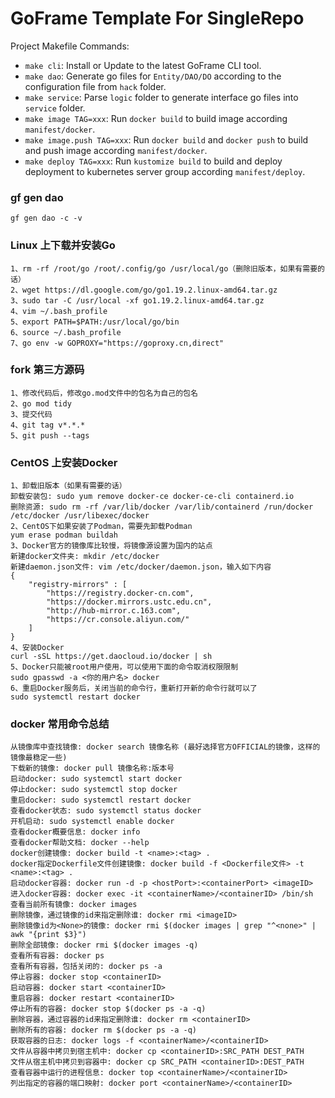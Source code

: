 # GoFrame Template For SingleRepo

Project Makefile Commands: 
- `make cli`: Install or Update to the latest GoFrame CLI tool.
- `make dao`: Generate go files for `Entity/DAO/DO` according to the configuration file from `hack` folder.
- `make service`: Parse `logic` folder to generate interface go files into `service` folder.
- `make image TAG=xxx`: Run `docker build` to build image according `manifest/docker`.
- `make image.push TAG=xxx`: Run `docker build` and `docker push` to build and push image according `manifest/docker`.
- `make deploy TAG=xxx`: Run `kustomize build` to build and deploy deployment to kubernetes server group according `manifest/deploy`.

### gf gen dao
```
gf gen dao -c -v
```
### Linux 上下载并安装Go
```
1、rm -rf /root/go /root/.config/go /usr/local/go（删除旧版本，如果有需要的话）
2、wget https://dl.google.com/go/go1.19.2.linux-amd64.tar.gz
3、sudo tar -C /usr/local -xf go1.19.2.linux-amd64.tar.gz
4、vim ~/.bash_profile
5、export PATH=$PATH:/usr/local/go/bin
6、source ~/.bash_profile
7、go env -w GOPROXY="https://goproxy.cn,direct"
```
### fork 第三方源码
```
1、修改代码后，修改go.mod文件中的包名为自己的包名
2、go mod tidy
3、提交代码
4、git tag v*.*.*
5、git push --tags
```
### CentOS 上安装Docker
```
1、卸载旧版本（如果有需要的话）
卸载安装包: sudo yum remove docker-ce docker-ce-cli containerd.io
删除资源: sudo rm -rf /var/lib/docker /var/lib/containerd /run/docker /etc/docker /usr/libexec/docker
2、CentOS下如果安装了Podman，需要先卸载Podman
yum erase podman buildah
3、Docker官方的镜像库比较慢，将镜像源设置为国内的站点
新建docker文件夹: mkdir /etc/docker
新建daemon.json文件: vim /etc/docker/daemon.json，输入如下内容
{
    "registry-mirrors" : [
        "https://registry.docker-cn.com",
        "https://docker.mirrors.ustc.edu.cn",
        "http://hub-mirror.c.163.com",
        "https://cr.console.aliyun.com/"
    ]
}
4、安装Docker
curl -sSL https://get.daocloud.io/docker | sh
5、Docker只能被root用户使用，可以使用下面的命令取消权限限制
sudo gpasswd -a <你的用户名> docker
6、重启Docker服务后，关闭当前的命令行，重新打开新的命令行就可以了
sudo systemctl restart docker
```
### docker 常用命令总结
```
从镜像库中查找镜像: docker search 镜像名称 (最好选择官方OFFICIAL的镜像，这样的镜像最稳定一些)
下载新的镜像: docker pull 镜像名称:版本号
启动docker: sudo systemctl start docker
停止docker: sudo systemctl stop docker
重启docker: sudo systemctl restart docker
查看docker状态: sudo systemctl status docker
开机启动: sudo systemctl enable docker
查看docker概要信息: docker info
查看docker帮助文档: docker --help
docker创建镜像: docker build -t <name>:<tag> .
docker指定Dockerfile文件创建镜像: docker build -f <Dockerfile文件> -t <name>:<tag> .
启动docker容器: docker run -d -p <hostPort>:<containerPort> <imageID>
进入docker容器: docker exec -it <containerName>/<containerID> /bin/sh
查看当前所有镜像: docker images
删除镜像，通过镜像的id来指定删除谁: docker rmi <imageID>
删除镜像id为<None>的镜像: docker rmi $(docker images | grep "^<none>" | awk "{print $3}")
删除全部镜像: docker rmi $(docker images -q)
查看所有容器: docker ps
查看所有容器，包括关闭的: docker ps -a
停止容器: docker stop <containerID>
启动容器: docker start <containerID>
重启容器: docker restart <containerID>
停止所有的容器: docker stop $(docker ps -a -q)
删除容器，通过容器的id来指定删除谁: docker rm <containerID>
删除所有的容器: docker rm $(docker ps -a -q)
获取容器的日志: docker logs -f <containerName>/<containerID>
文件从容器中拷贝到宿主机中: docker cp <containerID>:SRC_PATH DEST_PATH
文件从宿主机中拷贝到容器中: docker cp SRC_PATH <containerID>:DEST_PATH
查看容器中运行的进程信息: docker top <containerName>/<containerID>
列出指定的容器的端口映射: docker port <containerName>/<containerID>
```
